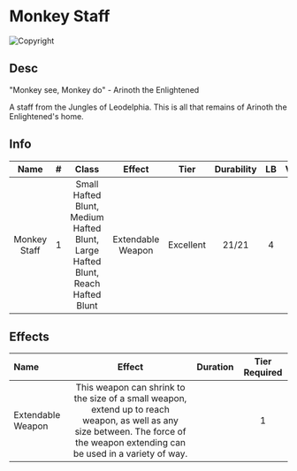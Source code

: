 # Monkey Staff

![Copyright](MonkeyStaff.png)

## Desc

"Monkey see, Monkey do" - Arinoth the Enlightened

A staff from the Jungles of Leodelphia. This is all that remains of Arinoth the Enlightened's home.

## Info

| Name | # | Class | Effect | Tier | Durability | LB | Value |
| :--: | :-: | :---: | :----: | :--: | :--------: | :-: | :---: |
| Monkey Staff | 1 | Small Hafted Blunt, Medium Hafted Blunt, Large Hafted Blunt, Reach Hafted Blunt | Extendable Weapon | Excellent | 21/21 | 4 | ? |


## Effects

| Name | Effect | Duration | Tier Required |
| :--- | :----: | :------: | :-----------: |
| Extendable Weapon | This weapon can shrink to the size of a small weapon, extend up to reach weapon, as well as any size between. The force of the weapon extending can be used in a variety of way. |  | 1 |
